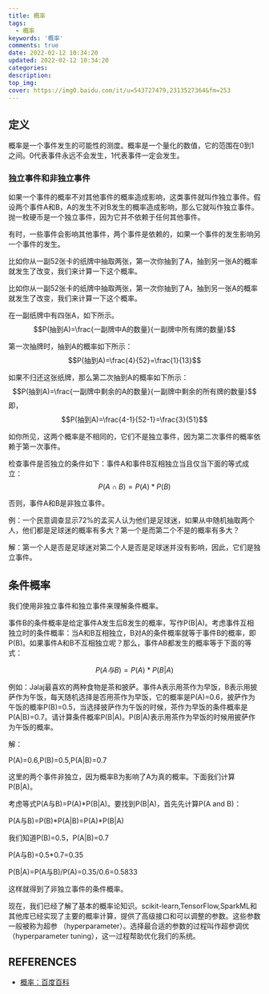 ```yaml
---
title: 概率
tags:
  - 概率
keywords: '概率'
comments: true
date: 2022-02-12 10:34:20
updated: 2022-02-12 10:34:20
categories:
description:
top_img:
cover: https://img0.baidu.com/it/u=543727479,2313527364&fm=253
---
```



## 定义
概率是一个事件发生的可能性的测度。概率是一个量化的数值，它的范围在0到1之间。0代表事件永远不会发生，1代表事件一定会发生。

### 独立事件和非独立事件
如果一个事件的概率不对其他事件的概率造成影响，这类事件就叫作独立事件。假设两个事件A和B，A的发生不对B发生的概率造成影响，那么它就叫作独立事件。抛一枚硬币是一个独立事件，因为它并不依赖于任何其他事件。

有时，一些事件会影响其他事件，两个事件是依赖的，如果一个事件的发生影响另一个事件的发生。

比如你从一副52张卡的纸牌中抽取两张，第一次你抽到了A，抽到另一张A的概率就发生了改变，我们来计算一下这个概率。

比如你从一副52张卡的纸牌中抽取两张，第一次你抽到了A，抽到另一张A的概率就发生了改变，我们来计算一下这个概率。

在一副纸牌中有四张A，如下所示。
$$P(抽到A)=\frac{一副牌中A的数量}{一副牌中所有牌的数量}$$

第一次抽牌时，抽到A的概率如下所示：
$$P(抽到A)=\frac{4}{52}=\frac{1}{13}$$

如果不归还这张纸牌，那么第二次抽到A的概率如下所示：
$$P(抽到A)=\frac{一副牌中剩余的A的数量}{一副牌中剩余的所有牌的数量}$$
即，
$$P(抽到A)=\frac{4-1}{52-1}=\frac{3}{51}$$

如你所见，这两个概率是不相同的，它们不是独立事件，因为第二次事件的概率依赖于第一次事件。

检查事件是否独立的条件如下：事件A和事件B互相独立当且仅当下面的等式成立：
$$P(A∩B)=P(A)*P(B)$$

否则，事件A和B是非独立事件。

例：一个民意调查显示72%的孟买人认为他们是足球迷，如果从中随机抽取两个人，他们都是足球迷的概率有多大？第一个是而第二个不是的概率有多大？

解：第一个人是否是足球迷对第二个人是否是足球迷并没有影响，因此，它们是独立事件。

## 条件概率
我们使用非独立事件和独立事件来理解条件概率。

事件B的条件概率是给定事件A发生后B发生的概率，写作P(B|A)。考虑事件互相独立时的条件概率：当A和B互相独立，B对A的条件概率就等于事件B的概率，即P(B)。如果事件A和B不互相独立呢？那么，事件AB都发生的概率等于下面的等式：

$$P(A与B)=P(A)*P(B|A)$$

例如：Jalaj最喜欢的两种食物是茶和披萨。事件A表示用茶作为早饭，B表示用披萨作为午饭，每天随机选择是否用茶作为早饭，它的概率是P(A)=0.6，披萨作为午饭的概率P(B)=0.5，当选择披萨作为午饭的时候，茶作为早饭的条件概率是P(A|B)=0.7。请计算条件概率P(B|A)。P(B|A)表示用茶作为早饭的时候用披萨作为午饭的概率。

解：

P(A)=0.6,P(B)=0.5,P(A|B)=0.7

这里的两个事件非独立，因为概率B为影响了A为真的概率。下面我们计算P(B|A)。 

考虑等式P(A与B)=P(A)*P(B|A)。要找到P(B|A)，首先先计算P(A and B)：

P(A与B)=P(B)*P(A|B)=P(A)*P(B|A)

我们知道P(B)=0.5，P(A|B)=0.7

P(A与B)=0.5*0.7=0.35

P(B|A)=P(A与B)/P(A)=0.35/0.6=0.5833

这样就得到了非独立事件的条件概率。

现在，我们已经了解了基本的概率论知识。scikit-learn,TensorFlow,SparkML和其他库已经实现了主要的概率计算，提供了高级接口和可以调整的参数。这些参数一般被称为超参 （hyperparameter）。选择最合适的参数的过程叫作超参调优 （hyperparameter tuning），这一过程帮助优化我们的系统。



## REFERENCES

- [概率：百度百科](https://baike.baidu.com/item/%E6%A6%82%E7%8E%87/828845?fr=aladdin)






